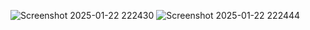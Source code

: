 ![Screenshot 2025-01-22 222430](https://github.com/user-attachments/assets/a0b36b2f-1a43-4c6a-8a62-9baead11322b)
![Screenshot 2025-01-22 222444](https://github.com/user-attachments/assets/b8668c4f-44e4-4535-a19a-cf7b626169fd)
